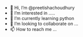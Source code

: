 - 👋 Hi, I’m @preetishachoudhury
- 👀 I’m interested in .....
- 🌱 I’m currently learning python 
- 💞️ I’m looking to collaborate on ...
- 📫 How to reach me ...

<!---
preetishachoudhury/preetishachoudhury is a ✨ special ✨ repository because its `README.md` (this file) appears on your GitHub profile.
You can click the Preview link to take a look at your changes.
--->
